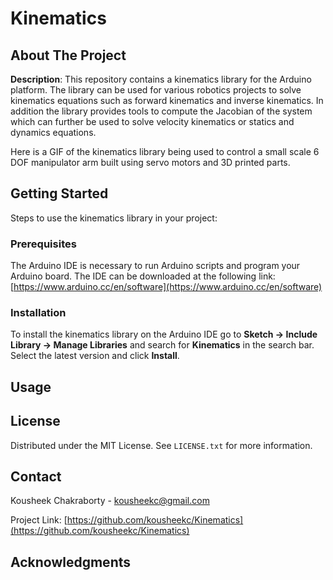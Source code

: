 # Kinematics

## About The Project
**Description**: This repository contains a kinematics library for the Arduino platform. The library can be used for various robotics projects to solve kinematics equations such as forward kinematics and inverse kinematics. In addition the library provides tools to compute the Jacobian of the system which can further be used to solve velocity kinematics or statics and dynamics equations.

Here is a GIF of the kinematics library being used to control a small scale 6 DOF manipulator arm built using servo motors and 3D printed parts.

## Getting Started
Steps to use the kinematics library in your project:

### Prerequisites
The Arduino IDE is necessary to run Arduino scripts and program your Arduino board. The IDE can be downloaded at the following link: [https://www.arduino.cc/en/software](https://www.arduino.cc/en/software)

### Installation
To install the kinematics library on the Arduino IDE go to **Sketch -> Include Library -> Manage Libraries** and search for **Kinematics** in the search bar. Select the latest version and click **Install**.

## Usage

## License
Distributed under the MIT License. See `LICENSE.txt` for more information.

## Contact
Kousheek Chakraborty - kousheekc@gmail.com

Project Link: [https://github.com/kousheekc/Kinematics](https://github.com/kousheekc/Kinematics)

## Acknowledgments
